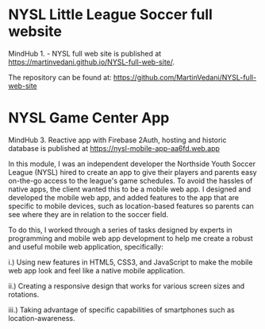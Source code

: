 # NYSL Little League Soccer full website
MindHub 1. - NYSL full web site is published at https://martinvedani.github.io/NYSL-full-web-site/.

The repository can be found at: https://github.com/MartinVedani/NYSL-full-web-site


# NYSL Game Center App
MindHub 3. Reactive app with Firebase 2Auth, hosting and historic database is published at https://nysl-mobile-app-aa6fd.web.app

In this module, I was an independent developer the Northside Youth Soccer League (NYSL) hired to create an app to give their players and parents easy on-the-go access to the league's game schedules. To avoid the hassles of native apps, the client wanted this to be a mobile web app. I designed and developed the mobile web app, and added features to the app that are specific to mobile devices, such as location-based features so parents can see where they are in relation to the soccer field.

To do this, I worked through a series of tasks designed by experts in programming and mobile web app development to help me create a robust and useful mobile web application, specifically:

i.) Using new features in HTML5, CSS3, and JavaScript to make the mobile web app look and feel like a native mobile application.

ii.) Creating a responsive design that works for various screen sizes and rotations.

iii.) Taking advantage of specific capabilities of smartphones such as location-awareness.
